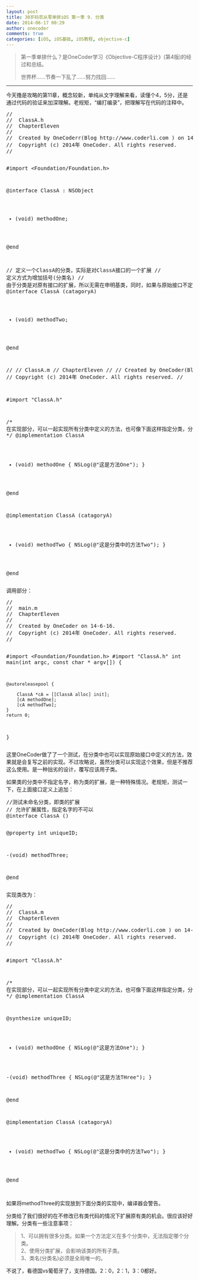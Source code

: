 ```yaml
---
layout: post
title: 30岁码农从零单排iOS 第一季 9. 分类
date: 2014-06-17 00:29
author: onecoder
comments: true
categories: [iOS, iOS基础, iOS教程, objective-c]
---
```

<blockquote>
	<p>
		第一季单排什么？是OneCoder学习《Objective-C程序设计》(第4版)的经过和总结。</p>
	<p>
		世界杯&hellip;&hellip;节奏一下乱了&hellip;&hellip;努力找回&hellip;&hellip;</p>
</blockquote>
<hr />
<p>
	今天撸是攻略的第11章，概念较新，单纯从文字理解来看，读懂个4，5分，还是通过代码的验证来加深理解。老规矩，&ldquo;编打编录&rdquo;，把理解写在代码的注释中。</p>
<pre class="brush:csharp;first-line:1;pad-line-numbers:true;highlight:null;collapse:false;">
//
//  ClassA.h
//  ChapterEleven
//
//  Created by OneCoderr(Blog http://www.coderli.com ) on 14-6-16.
//  Copyright (c) 2014年 OneCoder. All rights reserved.
//

#import &lt;Foundation/Foundation.h&gt;

@interface ClassA : NSObject

- (void) methodOne;

@end


// 定义一个ClassA的分类，实际是对ClassA接口的一个扩展
// 定义方式为增加括号(分类名)
// 由于分类是对原有接口的扩展，所以无需在申明基类，同时，如果与原始接口不定义在一个文件中，则需要import原接口
@interface ClassA (catagoryA)

- (void) methodTwo;

@end


//
//  ClassA.m
//  ChapterEleven
//
//  Created by OneCoder(Blog http://www.coderli.com ) on 14-6-16.
//  Copyright (c) 2014年 OneCoder. All rights reserved.
//

#import &quot;ClassA.h&quot;

/*
在实现部分，可以一起实现所有分类中定义的方法，也可像下面这样指定分类，分别实现。
*/
@implementation ClassA

- (void) methodOne {
    NSLog(@&quot;这是方法One&quot;);
}

@end

@implementation ClassA (catagoryA)

- (void) methodTwo {
    NSLog(@&quot;这是分类中的方法Two&quot;);
}

@end</pre>
<p>
	调用部分：</p>
<pre class="brush:csharp;first-line:1;pad-line-numbers:true;highlight:null;collapse:false;">
//
//  main.m
//  ChapterEleven
//
//  Created by OneCoder on 14-6-16.
//  Copyright (c) 2014年 OneCoder. All rights reserved.
//

#import &lt;Foundation/Foundation.h&gt;
#import &quot;ClassA.h&quot;
int main(int argc, const char * argv[])
{

    @autoreleasepool {
       
        ClassA *cA = [[ClassA alloc] init];
        [cA methodOne];
        [cA methodTwo];
    }
    return 0;
}
</pre>
<p>
	这里OneCoder做了了一个测试，在分类中也可以实现原始接口中定义的方法，效果就是会复写之前的实现。不过攻略说，虽然分类可以实现这个效果，但是不推荐这么使用。是一种拙劣的设计，覆写应该用子类。</p>
<p>
	如果类的分类中不指定名字，称为类的扩展，是一种特殊情况。老规矩，测试一下，在上面接口定义上追加：</p>
<pre class="brush:csharp;first-line:1;pad-line-numbers:true;highlight:null;collapse:false;">
//测试未命名分类，即类的扩展
// 允许扩展属性，指定名字的不可以
@interface ClassA ()

@property int uniqueID;

-(void) methodThree;

@end
</pre>
<p>
	实现类改为：</p>
<pre class="brush:csharp;first-line:1;pad-line-numbers:true;highlight:null;collapse:false;">
//
//  ClassA.m
//  ChapterEleven
//
//  Created by OneCoder(Blog http://www.coderli.com ) on 14-6-16.
//  Copyright (c) 2014年 OneCoder. All rights reserved.
//

#import &quot;ClassA.h&quot;

/*
在实现部分，可以一起实现所有分类中定义的方法，也可像下面这样指定分类，分别实现。
*/
@implementation ClassA

@synthesize uniqueID;
- (void) methodOne {
    NSLog(@&quot;这是方法One&quot;);
}

-(void) methodThree {
    NSLog(@&quot;这是方法THree&quot;);
}


@end

@implementation ClassA (catagoryA)

- (void) methodTwo {
    NSLog(@&quot;这是分类中的方法Two&quot;);
}


@end

</pre>
<p>
	如果将methodThree的实现放到下面分类的实现中，编译器会警告。</p>
<p>
	分类给了我们很好的在不修改已有类代码的情况下扩展原有类的机会。很应该好好理解。分类有一些注意事项：</p>
<blockquote>
	<p>
		1、可以拥有很多分类。如果一个方法定义在多个分类中，无法指定哪个分类。<br />
		2、使用分类扩展，会影响该类的所有子类。<br />
		3、类名(分类名)必须是全局唯一的。</p>
</blockquote>
<p>
	不说了，看德国vs葡萄牙了，支持德国。2：0，2：1，3：0都好。</p>
<p>
	&nbsp;</p>


